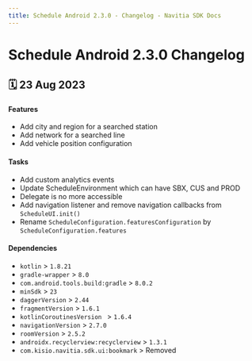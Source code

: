 ```yaml
---
title: Schedule Android 2.3.0 - Changelog - Navitia SDK Docs
---
```


# Schedule Android 2.3.0 Changelog

<h2>🗓 23 Aug 2023</h2>

#### Features
- Add city and region for a searched station
- Add network for a searched line
- Add vehicle position configuration

#### Tasks
- Add custom analytics events
- Update ScheduleEnvironment which can have SBX, CUS and PROD
- Delegate is no more accessible
- Add navigation listener and remove navigation callbacks from `ScheduleUI.init()`
- Rename `ScheduleConfiguration.featuresConfiguration` by `ScheduleConfiguration.features`

#### Dependencies
- `kotlin` > `1.8.21`
- `gradle-wrapper` > `8.0`
- `com.android.tools.build:gradle` > `8.0.2`
- `minSdk` > `23`
- `daggerVersion` > `2.44`
- `fragmentVersion` > `1.6.1`
- `kotlinCoroutinesVersion ` > `1.6.4`
- `navigationVersion` > `2.7.0`
- `roomVersion` > `2.5.2`
- `androidx.recyclerview:recyclerview` > `1.3.1`
- `com.kisio.navitia.sdk.ui:bookmark` > Removed
